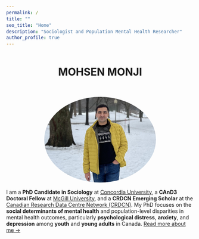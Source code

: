 ```yaml
---
permalink: /
title: ""
seo_title: "Home"
description: "Sociologist and Population Mental Health Researcher"
author_profile: true
---
```


<div style="text-align: center; margin-top: 50px;">
  <h1 style="margin-bottom: 30px;">MOHSEN MONJI</h1>
</div>
<p style="text-align: center;">
  <img src="images/profile.PNG" alt="Profile Picture of Mohsen Monji" style="max-width: 300px; height: auto; border-radius: 50%; margin-top: 20px;">
</p>

I am a **PhD Candidate in Sociology** at [Concordia University](https://www.concordia.ca/artsci/sociology-anthropology.html), a **CAnD3 Doctoral Fellow** at [McGill University](https://www.mcgill.ca/cand3/our-people/fellows-2024-25), and a **CRDCN Emerging Scholar** at the [Canadian Research Data Centre Network (CRDCN)](https://crdcn.ca). My PhD focuses on the **social determinants of mental health** and population-level disparities in mental health outcomes, particularly **psychological distress**, **anxiety**, and **depression** among **youth** and **young adults** in Canada. [Read more about me →](/about-me/)
